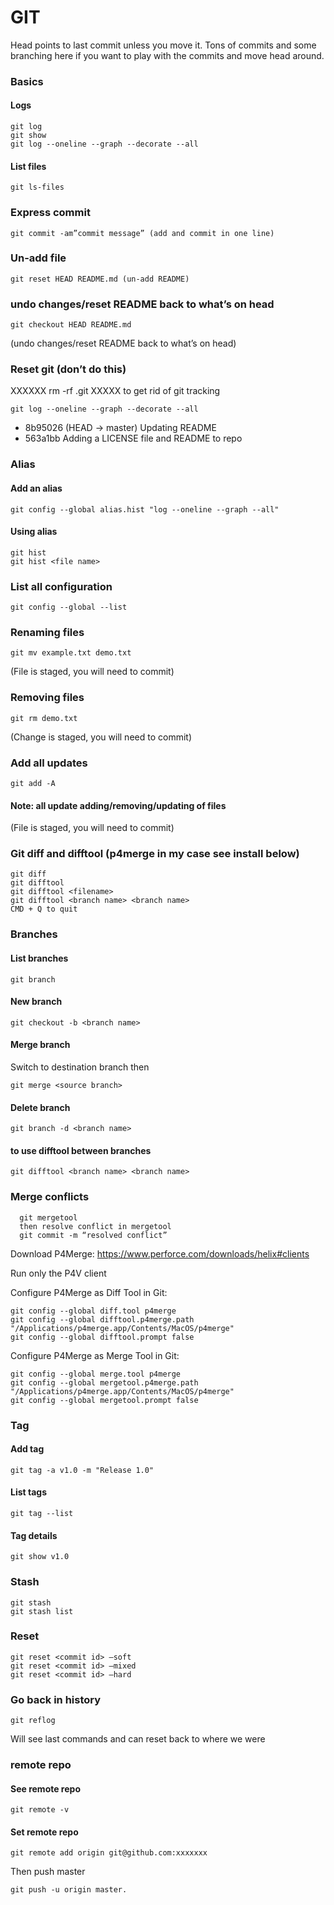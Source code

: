 # GIT

Head points to last commit unless you move it.
Tons of commits and some branching here if you want to play with the commits and move head around.

### Basics

#### Logs
```
git log
git show
git log --oneline --graph --decorate --all
```
#### List files
```
git ls-files
```
### Express commit
```
git commit -am”commit message” (add and commit in one line)
```
### Un-add file
```
git reset HEAD README.md (un-add README)
```
### undo changes/reset README back to what’s on head
```
git checkout HEAD README.md 
```
(undo changes/reset README back to what’s on head)

### Reset git (don’t do this)

XXXXXX rm -rf .git XXXXX to get rid of git tracking
```
git log --oneline --graph --decorate --all
```
- 8b95026 (HEAD -> master) Updating README
- 563a1bb Adding a LICENSE file and README to repo

### Alias

#### Add an alias
```
git config --global alias.hist "log --oneline --graph --all"
```
#### Using alias
```
git hist
git hist <file name>
```
### List all configuration
```
git config --global --list
```
### Renaming files
```
git mv example.txt demo.txt
```
(File is staged, you will need to commit)

### Removing files
```
git rm demo.txt
```
(Change is staged, you will need to commit)

### Add all updates
```
git add -A
```
#### Note: all update adding/removing/updating of files

(File is staged, you will need to commit)

### Git diff and difftool (p4merge in my case see install below)
```
git diff
git difftool
git difftool <filename>
git difftool <branch name> <branch name>
CMD + Q to quit
```
### Branches

#### List branches
```
git branch
```
#### New branch
```
git checkout -b <branch name>
```
#### Merge branch

Switch to destination branch then
```
git merge <source branch>
```
#### Delete branch
```
git branch -d <branch name>
```
#### to use difftool between branches
```
git difftool <branch name> <branch name>
```
### Merge conflicts

```
  git mergetool 
  then resolve conflict in mergetool
  git commit -m “resolved conflict”
```

Download P4Merge: https://www.perforce.com/downloads/helix#clients

Run only the P4V client

Configure P4Merge as Diff Tool in Git:
```
git config --global diff.tool p4merge
git config --global difftool.p4merge.path "/Applications/p4merge.app/Contents/MacOS/p4merge"
git config --global difftool.prompt false
```
Configure P4Merge as Merge Tool in Git:
```
git config --global merge.tool p4merge
git config --global mergetool.p4merge.path "/Applications/p4merge.app/Contents/MacOS/p4merge"
git config --global mergetool.prompt false
```
### Tag

#### Add tag
```
git tag -a v1.0 -m "Release 1.0"
```
#### List tags
```
git tag --list
```
#### Tag details
```
git show v1.0
```
### Stash
```
git stash
git stash list
```
### Reset
```
git reset <commit id> —soft
git reset <commit id> —mixed
git reset <commit id> —hard
```
### Go back in history
```
git reflog
```
Will see last commands and can reset back to where we were
### remote repo

#### See remote repo
```
git remote -v
```
#### Set remote repo
```
git remote add origin git@github.com:xxxxxxx
```
  Then push master
```
git push -u origin master.
```
